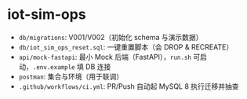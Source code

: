 # iot-sim-ops

- `db/migrations`: V001/V002（初始化 schema 与演示数据）
- `db/iot_sim_ops_reset.sql`: 一键重置脚本（会 DROP & RECREATE）
- `api/mock-fastapi`: 最小 Mock 后端（FastAPI），`run.sh` 可启动，`.env.example` 填 DB 连接
- `postman`: 集合与环境（用于联调）
- `.github/workflows/ci.yml`: PR/Push 自动起 MySQL 8 执行迁移并抽查